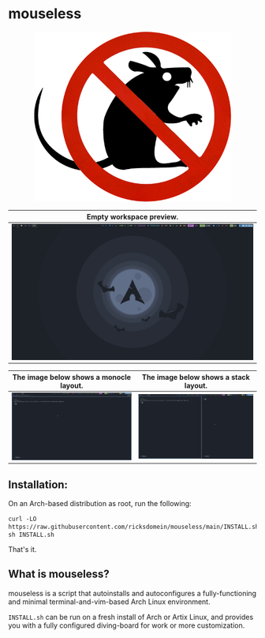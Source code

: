 # mouseless
<p align="center">
  <img width="400" src="./sign.png">
</p>


| Empty workspace preview.      	   	      |
| ---                                                 |
| ![Screenshot of a empty workspace](./preview-3.png) |

| The image below shows a monocle layout.      	   | The image below shows a stack layout.            |
| ---                                              | ---					      |
| ![Screenshot of a stack layout](./preview-1.png) | ![Screenshot of a stack layout](./preview-2.png) |

## Installation:
On an Arch-based distribution as root, run the following:
```
curl -LO https://raw.githubusercontent.com/ricksdomein/mouseless/main/INSTALL.sh
sh INSTALL.sh
```
That's it.

## What is mouseless?

mouseless is a script that autoinstalls and autoconfigures a fully-functioning and minimal terminal-and-vim-based Arch Linux environment.

`INSTALL.sh` can be run on a fresh install of Arch or Artix Linux, and provides you with a fully configured diving-board for work or more customization.
